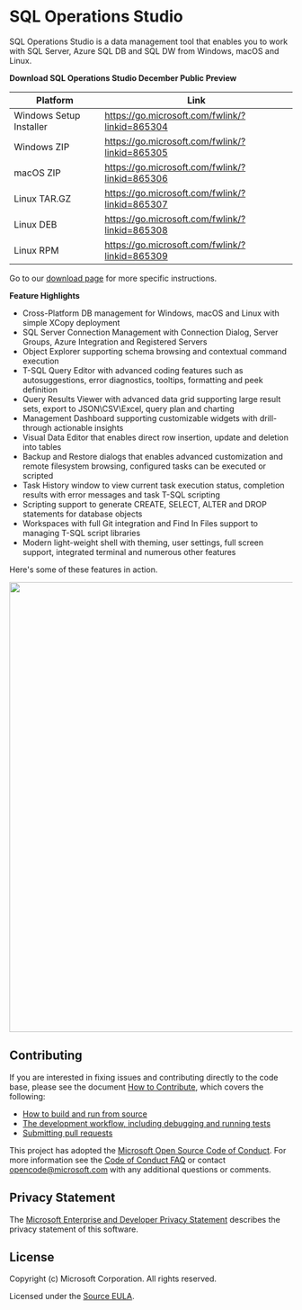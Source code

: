 # SQL Operations Studio

SQL Operations Studio is a data management tool that enables you to work with SQL Server, Azure SQL DB and SQL DW from Windows, macOS and Linux.

**Download SQL Operations Studio December Public Preview**

Platform | Link
-- | --
Windows Setup Installer | https://go.microsoft.com/fwlink/?linkid=865304
Windows ZIP | https://go.microsoft.com/fwlink/?linkid=865305
macOS ZIP | https://go.microsoft.com/fwlink/?linkid=865306
Linux TAR.GZ | https://go.microsoft.com/fwlink/?linkid=865307
Linux DEB | https://go.microsoft.com/fwlink/?linkid=865308
Linux RPM | https://go.microsoft.com/fwlink/?linkid=865309

Go to our [download page](https://aka.ms/sqlopsstudio) for more specific instructions.

**Feature Highlights**

- Cross-Platform DB management for Windows, macOS and Linux with simple XCopy deployment
- SQL Server Connection Management with Connection Dialog, Server Groups, Azure Integration and Registered Servers
- Object Explorer supporting schema browsing and contextual command execution
- T-SQL Query Editor with advanced coding features such as autosuggestions, error diagnostics, tooltips, formatting and peek definition
- Query Results Viewer with advanced data grid supporting large result sets, export to JSON\CSV\Excel, query plan and charting
- Management Dashboard supporting customizable widgets with drill-through actionable insights
- Visual Data Editor that enables direct row insertion, update and deletion into tables
- Backup and Restore dialogs that enables advanced customization and remote filesystem browsing, configured tasks can be executed or scripted
- Task History window to view current task execution status, completion results with error messages and task T-SQL scripting
- Scripting support to generate CREATE, SELECT, ALTER and DROP statements for database objects
- Workspaces with full Git integration and Find In Files support to managing T-SQL script libraries
- Modern light-weight shell with theming, user settings, full screen support, integrated terminal and numerous other features

Here's some of these features in action.

<img src='https://github.com/Microsoft/sqlopsstudio/blob/master/docs/overview_screen.jpg' width='800px'>

## Contributing
If you are interested in fixing issues and contributing directly to the code base,
please see the document [How to Contribute](https://github.com/Microsoft/sqlopsstudio/wiki/How-to-Contribute), which covers the following:

* [How to build and run from source](https://github.com/Microsoft/sqlopsstudio/wiki/How-to-Contribute#Build-and-Run-From-Source)
* [The development workflow, including debugging and running tests](https://github.com/Microsoft/sqlopsstudio/wiki/How-to-Contribute#development-workflow)
* [Submitting pull requests](https://github.com/Microsoft/sqlopsstudio/wiki/How-to-Contribute#pull-requests)

This project has adopted the [Microsoft Open Source Code of Conduct](https://opensource.microsoft.com/codeofconduct/). For more information see the [Code of Conduct FAQ](https://opensource.microsoft.com/codeofconduct/faq/) or contact [opencode@microsoft.com](mailto:opencode@microsoft.com) with any additional questions or comments.

## Privacy Statement
The [Microsoft Enterprise and Developer Privacy Statement](https://privacy.microsoft.com/en-us/privacystatement) describes the privacy statement of this software.

## License

Copyright (c) Microsoft Corporation. All rights reserved.

Licensed under the [Source EULA](LICENSE.txt).
